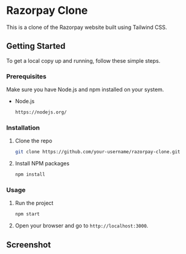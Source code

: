 # Razorpay Clone

This is a clone of the Razorpay website built using Tailwind CSS.

## Getting Started

To get a local copy up and running, follow these simple steps.

### Prerequisites

Make sure you have Node.js and npm installed on your system.

- Node.js
  ```sh
  https://nodejs.org/
  ```

### Installation

1. Clone the repo
   ```sh
   git clone https://github.com/your-username/razorpay-clone.git
   ```
2. Install NPM packages
   ```sh
   npm install
   ```

### Usage

1. Run the project
   ```sh
   npm start
   ```
2. Open your browser and go to `http://localhost:3000`.

## Screenshot





